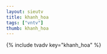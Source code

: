 ```yaml
--- 
layout: sieutv
title: khanh_hoa
tags: ["vntv"]
thumb: khanh_hoa
---
```

{% include tvadv key="khanh_hoa" %}
